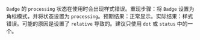 `Badge` 的 `processing` 状态在使用时会出现样式错误。重现步骤：将 `Badge` 设置为角标模式，并将状态设置为 `processing`。预期结果：正常显示。实际结果：样式错误。可能的原因是设置了 `relative` 导致的。建议只使用 `dot` 或 `status` 中的一个。
